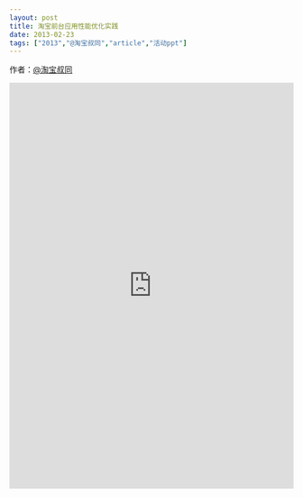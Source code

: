 ```yaml
---
layout: post
title: 淘宝前台应用性能优化实践
date: 2013-02-23
tags: ["2013","@淘宝叔同","article","活动ppt"]
---
```


作者：[@淘宝叔同](http://weibo.com/jlusdy)

<embed src="http://greenteajug.github.io/images/淘宝网前台应用性能优化实践.pdf" type="application/pdf" height="720" width="100%" />